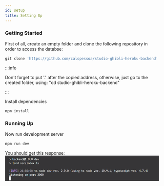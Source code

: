 ```yaml
---
id: setup
title: Setting Up
---
```


### Getting Started

First of all, create an empty folder and clone the following repository in order to access the databse:

```js
git clone 'https://github.com/calopessoa/studio-ghibli-heroku-backend'.
```

:::info

Don't forget to put '.' after the copied address, otherwise, just go to the created folder, using: "cd studio-ghibli-heroku-backend"

:::

Install dependencies
```js
npm install
```

### Running Up

Now run development server

```js
npm run dev
```
You should get this response:
![Example banner](../static/img/buildrunning.png)

